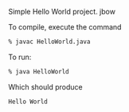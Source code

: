 Simple Hello World project. jbow

To compile, execute the command
```sh
% javac HelloWorld.java
```
To run:
```sh
% java HelloWorld
```

Which should produce
```
Hello World
```
